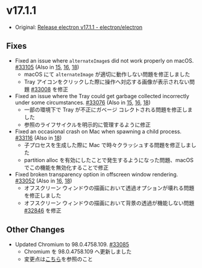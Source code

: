 # v17.1.1

- Original: [Release electron v17.1.1 - electron/electron](https://github.com/electron/electron/releases/tag/v17.1.1)

## Fixes

- Fixed an issue where `alternateImage`s did not work properly on macOS. [#33105](https://github.com/electron/electron/pull/33105) (Also in [15](https://github.com/electron/electron/pull/33104), [16](https://github.com/electron/electron/pull/33106), [18](https://github.com/electron/electron/pull/33107))
  - macOS にて `alternateImage` が適切に動作しない問題を修正しました
  - Tray アイコンをクリックした際に操作へ対応する画像が表示されない問題 [#33008](https://github.com/electron/electron/issues/33008) を修正
- Fixed an issue where the Tray could get garbage collected incorrectly under some circumstances. [#33076](https://github.com/electron/electron/pull/33076) (Also in [15](https://github.com/electron/electron/pull/33077), [16](https://github.com/electron/electron/pull/33075), [18](https://github.com/electron/electron/pull/33074))
  - 一部の環境下で Tray が不正にガベージ コレクトされる問題を修正しました
  - 参照のライフサイクルを明示的に管理するように修正
- Fixed an occasional crash on Mac when spawning a child process. [#33116](https://github.com/electron/electron/pull/33116) (Also in [18](https://github.com/electron/electron/pull/33117))
  - 子プロセスを生成した際に Mac で時々クラッシュする問題を修正しました
  - partition alloc を有効にしたことで発生するようになった問題、macOS でこの機能を無効化することで修正
- Fixed broken transparency option in offscreen window rendering. [#33052](https://github.com/electron/electron/pull/33052) (Also in [16](https://github.com/electron/electron/pull/33051), [18](https://github.com/electron/electron/pull/33053))
  - オフスクリーン ウィンドウの描画において透過オプションが壊れる問題を修正しました
  - オフスクリーン ウィンドウの描画において背景の透過が機能しない問題 [#32846](https://github.com/electron/electron/issues/32846) を修正

## Other Changes

- Updated Chromium to 98.0.4758.109. [#33085](https://github.com/electron/electron/pull/33085)
  - Chromium を 98.0.4758.109 へ更新しました
  - 変更点は[こちら](https://chromium.googlesource.com/chromium/src/+log/98.0.4758.102..98.0.4758.109?n=10000&pretty=fuller)を参照のこと
